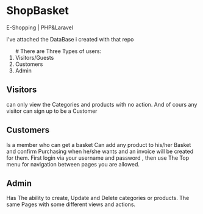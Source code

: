 # ShopBasket
E-Shopping | PHP&amp;Laravel

I've attached the DataBase i created with that repo 

<ol>
# There are Three Types of users:
<li> Visitors/Guests </li>
<li> Customers </li>
<li> Admin </li>
</ol>

## Visitors
can only view the Categories and products with no action. And of cours any visitor can sign up to be a Customer

## Customers 
Is a member who can get a basket Can add any product to his/her Basket and confirm Purchasing when he/she wants and an invoice will be created for them. 
First login via your username and password , then use The Top menu for navigation between pages you are allowed.

## Admin 
Has The ability to create, Update and Delete categories or products. The same Pages with some different views and actions.

